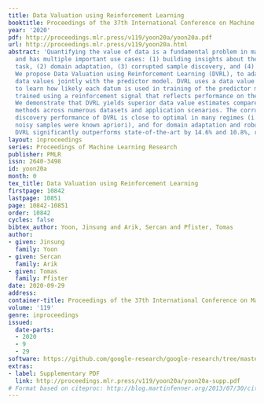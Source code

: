 ```yaml
---
title: Data Valuation using Reinforcement Learning
booktitle: Proceedings of the 37th International Conference on Machine Learning
year: '2020'
pdf: http://proceedings.mlr.press/v119/yoon20a/yoon20a.pdf
url: http://proceedings.mlr.press/v119/yoon20a.html
abstract: 'Quantifying the value of data is a fundamental problem in machine learning
  and has multiple important use cases: (1) building insights about the dataset and
  task, (2) domain adaptation, (3) corrupted sample discovery, and (4) robust learning.
  We propose Data Valuation using Reinforcement Learning (DVRL), to adaptively learn
  data values jointly with the predictor model. DVRL uses a data value estimator (DVE)
  to learn how likely each datum is used in training of the predictor model. DVE is
  trained using a reinforcement signal that reflects performance on the target task.
  We demonstrate that DVRL yields superior data value estimates compared to alternative
  methods across numerous datasets and application scenarios. The corrupted sample
  discovery performance of DVRL is close to optimal in many regimes (i.e. as if the
  noisy samples were known apriori), and for domain adaptation and robust learning
  DVRL significantly outperforms state-of-the-art by 14.6% and 10.8%, respectively.'
layout: inproceedings
series: Proceedings of Machine Learning Research
publisher: PMLR
issn: 2640-3498
id: yoon20a
month: 0
tex_title: Data Valuation using Reinforcement Learning
firstpage: 10842
lastpage: 10851
page: 10842-10851
order: 10842
cycles: false
bibtex_author: Yoon, Jinsung and Arik, Sercan and Pfister, Tomas
author:
- given: Jinsung
  family: Yoon
- given: Sercan
  family: Arik
- given: Tomas
  family: Pfister
date: 2020-09-29
address: 
container-title: Proceedings of the 37th International Conference on Machine Learning
volume: '119'
genre: inproceedings
issued:
  date-parts:
  - 2020
  - 9
  - 29
software: https://github.com/google-research/google-research/tree/master/dvrl
extras:
- label: Supplementary PDF
  link: http://proceedings.mlr.press/v119/yoon20a/yoon20a-supp.pdf
# Format based on citeproc: http://blog.martinfenner.org/2013/07/30/citeproc-yaml-for-bibliographies/
---
```

